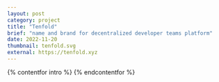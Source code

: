 ```yaml
---
layout: post
category: project
title: "Tenfold"
brief: "name and brand for decentralized developer teams platform"
date: 2022-11-20
thumbnail: tenfold.svg
external: https://tenfold.xyz
---
```


{% contentfor intro %}
{% endcontentfor %}
